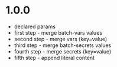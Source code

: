 # 1.0.0

- declared params
- first step - merge batch-vars values
- second step - merge vars (key=value)
- third step - merge batch-secrets values
- fourth step - merge secrets (key=value)
- fifth step - append literal content
